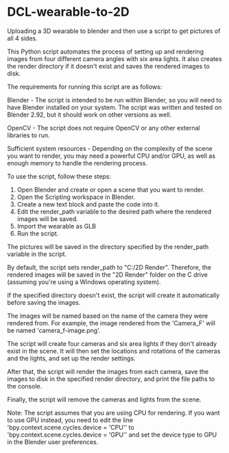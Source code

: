 # DCL-wearable-to-2D
Uploading a 3D wearable to blender and then use a script to get pictures of all 4 sides.

This Python script automates the process of setting up and rendering images from four different camera angles with six area lights. It also creates the render directory if it doesn't exist and saves the rendered images to disk.

The requirements for running this script are as follows:

Blender - The script is intended to be run within Blender, so you will need to have Blender installed on your system. The script was written and tested on Blender 2.92, but it should work on other versions as well.

OpenCV - The script does not require OpenCV or any other external libraries to run.

Sufficient system resources - Depending on the complexity of the scene you want to render, you may need a powerful CPU and/or GPU, as well as enough memory to handle the rendering process.

To use the script, follow these steps:

1. Open Blender and create or open a scene that you want to render.
2. Open the Scripting workspace in Blender.
3. Create a new text block and paste the code into it.
4. Edit the render_path variable to the desired path where the rendered images will be saved.
5. Import the wearable as GLB 
6. Run the script.

The pictures will be saved in the directory specified by the render_path variable in the script.

By default, the script sets render_path to "C:/2D Render". Therefore, the rendered images will be saved in the "2D Render" folder on the C drive (assuming you're using a Windows operating system).

If the specified directory doesn't exist, the script will create it automatically before saving the images.

The images will be named based on the name of the camera they were rendered from. For example, the image rendered from the 'Camera_F' will be named 'camera_f-image.png'.

The script will create four cameras and six area lights if they don't already exist in the scene. It will then set the locations and rotations of the cameras and the lights, and set up the render settings.

After that, the script will render the images from each camera, save the images to disk in the specified render directory, and print the file paths to the console.

Finally, the script will remove the cameras and lights from the scene.

Note: The script assumes that you are using CPU for rendering. If you want to use GPU instead, you need to edit the line 'bpy.context.scene.cycles.device = 'CPU'' to 'bpy.context.scene.cycles.device = 'GPU'' and set the device type to GPU in the Blender user preferences.

